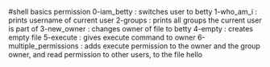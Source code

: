 #shell basics permission
0-iam_betty : switches user to betty
1-who_am_i : prints username of current user
2-groups : prints all groups the current user is part of
3-new_owner : changes owner of file to betty
4-empty : creates empty file
5-execute : gives execute command to owner
6-multiple_permissions : adds execute permission to the owner and the group owner, and read permission to other users, to the file hello
